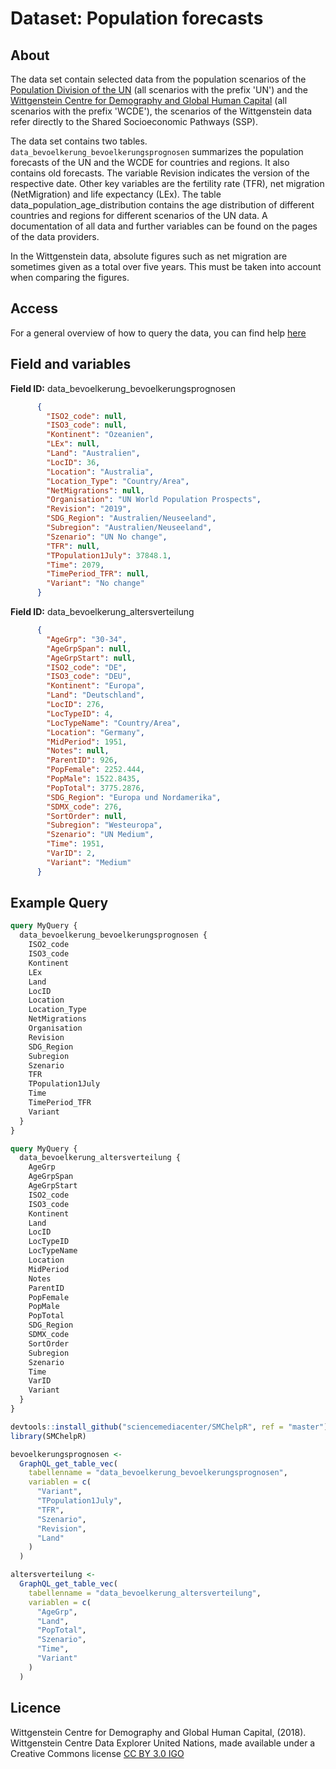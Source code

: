 # Dataset: Population forecasts


## About <a name = "about"></a>

The data set contain selected data from the population scenarios of the [Population Division of the UN](https://population.un.org/wpp/) (all scenarios with the prefix 'UN') and the [Wittgenstein Centre for Demography and Global Human Capital](https://dataexplorer.wittgensteincentre.org) (all scenarios with the prefix 'WCDE'), the scenarios of the Wittgenstein data refer directly to the Shared Socioeconomic Pathways (SSP).

The data set contains two tables. `data_bevoelkerung_bevoelkerungsprognosen` summarizes the population forecasts of the UN and the WCDE for countries and regions. It also contains old forecasts. The variable Revision indicates the version of the respective date. Other key variables are the fertility rate (TFR), net migration (NetMigration) and life expectancy (LEx). The table data_population_age_distribution contains the age distribution of different countries and regions for different scenarios of the UN data. A documentation of all data and further variables can be found on the pages of the data providers.

In the Wittgenstein data, absolute figures such as net migration are sometimes given as a total over five years. This must be taken into account when comparing the figures.

## Access <a name = "access"></a>

For a general overview of how to query the data, you can find help [here](../README.md)

## Field and variables

**Field ID:** data_bevoelkerung_bevoelkerungsprognosen

```JSON
      {
        "ISO2_code": null,
        "ISO3_code": null,
        "Kontinent": "Ozeanien",
        "LEx": null,
        "Land": "Australien",
        "LocID": 36,
        "Location": "Australia",
        "Location_Type": "Country/Area",
        "NetMigrations": null,
        "Organisation": "UN World Population Prospects",
        "Revision": "2019",
        "SDG_Region": "Australien/Neuseeland",
        "Subregion": "Australien/Neuseeland",
        "Szenario": "UN No change",
        "TFR": null,
        "TPopulation1July": 37848.1,
        "Time": 2079,
        "TimePeriod_TFR": null,
        "Variant": "No change"
      }
```

**Field ID:** data_bevoelkerung_altersverteilung
```JSON
      {
        "AgeGrp": "30-34",
        "AgeGrpSpan": null,
        "AgeGrpStart": null,
        "ISO2_code": "DE",
        "ISO3_code": "DEU",
        "Kontinent": "Europa",
        "Land": "Deutschland",
        "LocID": 276,
        "LocTypeID": 4,
        "LocTypeName": "Country/Area",
        "Location": "Germany",
        "MidPeriod": 1951,
        "Notes": null,
        "ParentID": 926,
        "PopFemale": 2252.444,
        "PopMale": 1522.8435,
        "PopTotal": 3775.2876,
        "SDG_Region": "Europa und Nordamerika",
        "SDMX_code": 276,
        "SortOrder": null,
        "Subregion": "Westeuropa",
        "Szenario": "UN Medium",
        "Time": 1951,
        "VarID": 2,
        "Variant": "Medium"
      }
```

## Example Query

```GraphQL
query MyQuery {
  data_bevoelkerung_bevoelkerungsprognosen {
    ISO2_code
    ISO3_code
    Kontinent
    LEx
    Land
    LocID
    Location
    Location_Type
    NetMigrations
    Organisation
    Revision
    SDG_Region
    Subregion
    Szenario
    TFR
    TPopulation1July
    Time
    TimePeriod_TFR
    Variant
  }
}

```

```GraphQL
query MyQuery {
  data_bevoelkerung_altersverteilung {
    AgeGrp
    AgeGrpSpan
    AgeGrpStart
    ISO2_code
    ISO3_code
    Kontinent
    Land
    LocID
    LocTypeID
    LocTypeName
    Location
    MidPeriod
    Notes
    ParentID
    PopFemale
    PopMale
    PopTotal
    SDG_Region
    SDMX_code
    SortOrder
    Subregion
    Szenario
    Time
    VarID
    Variant
  }
}
```

```R
devtools::install_github("sciencemediacenter/SMChelpR", ref = "master")
library(SMChelpR)

bevoelkerungsprognosen <-
  GraphQL_get_table_vec(
    tabellenname = "data_bevoelkerung_bevoelkerungsprognosen",
    variablen = c(
      "Variant", 
      "TPopulation1July",
      "TFR",
      "Szenario",
      "Revision",
      "Land"
    )
  )

altersverteilung <-
  GraphQL_get_table_vec(
    tabellenname = "data_bevoelkerung_altersverteilung",
    variablen = c(
      "AgeGrp",
      "Land", 
      "PopTotal", 
      "Szenario",
      "Time",
      "Variant"
    )
  )

```

## Licence

Wittgenstein Centre for Demography and Global Human Capital, (2018). Wittgenstein Centre Data Explorer 
United Nations, made available under a Creative Commons license [CC BY 3.0 IGO](http://creativecommons.org/licenses/by/3.0/igo/)

